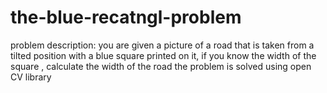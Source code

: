 # the-blue-recatngl-problem
problem description:  you are given a picture of a road  that is taken from a tilted position  with a blue square printed on it, if you know the width of the square , calculate the width of the road
the problem is solved using open CV library

